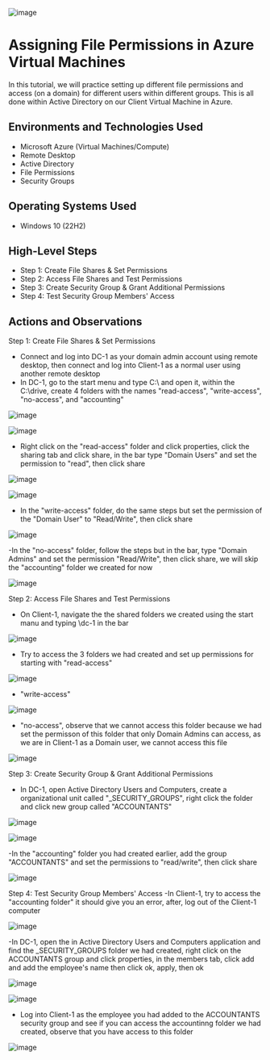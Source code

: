 <p align="center">
  
![image](https://github.com/thechristinaq/Network-File-Shares-and-Permissions/assets/165831241/6f80d440-8ee0-46f9-94bf-93f74f1cfb00)
</p>

<h1>Assigning File Permissions in Azure Virtual Machines</h1>
In this tutorial, we will practice setting up different file permissions and access (on a domain) for different users within different groups. This is all done within Active Directory on our Client Virtual Machine in Azure. <br />

<h2>Environments and Technologies Used</h2>

- Microsoft Azure (Virtual Machines/Compute)
- Remote Desktop
- Active Directory
- File Permissions
- Security Groups

<h2>Operating Systems Used </h2>

- Windows 10 (22H2)

<h2>High-Level Steps</h2>

- Step 1: Create File Shares & Set Permissions
- Step 2: Access File Shares and Test Permissions 
- Step 3: Create Security Group & Grant Additional Permissions
- Step 4: Test Security Group Members' Access

<h2>Actions and Observations</h2>

Step 1: Create File Shares & Set Permissions
- Connect and log into DC-1 as your domain admin account using remote desktop, then connect and log into Client-1 as a normal user using another remote desktop
- In DC-1, go to the start menu and type C:\ and open it, within the C:\drive, create 4 folders with the names "read-access", "write-access", "no-access", and "accounting"

![image](https://github.com/thechristinaq/Network-File-Shares-and-Permissions/assets/165831241/74e766d2-1cd7-47bb-b04b-d400d75c5cec)

![image](https://github.com/thechristinaq/Network-File-Shares-and-Permissions/assets/165831241/ab970cb2-b624-4087-ace1-743e4984a817)

- Right click on the "read-access" folder and click properties, click the sharing tab and click share, in the bar type "Domain Users" and set the permission to "read", then click share  

![image](https://github.com/thechristinaq/Network-File-Shares-and-Permissions/assets/165831241/4dfb4879-0e18-4c14-9f8a-573293619844)

![image](https://github.com/thechristinaq/Network-File-Shares-and-Permissions/assets/165831241/69ea2184-c858-4a1a-99d6-c01f716fa5b4)

- In the "write-access" folder, do the same steps but set the permission of the "Domain User" to "Read/Write", then click share

![image](https://github.com/thechristinaq/Network-File-Shares-and-Permissions/assets/165831241/53f01ff0-5cac-4bf7-967a-6c69fea15f1d)

-In the "no-access" folder, follow the steps but in the bar, type "Domain Admins" and set the permission "Read/Write", then click share, we will skip the "accounting" folder we created for now   

![image](https://github.com/thechristinaq/Network-File-Shares-and-Permissions/assets/165831241/d4871b75-5950-458f-8fb5-2273434c1800)



Step 2: Access File Shares and Test Permissions
-  On Client-1, navigate the the shared folders we created using the start manu and typing \\dc-1 in the bar

![image](https://github.com/thechristinaq/Network-File-Shares-and-Permissions/assets/165831241/829d4c0b-4a82-4314-b794-23053b14f26d)

- Try to access the 3 folders we had created and set up permissions for starting with "read-access"

![image](https://github.com/thechristinaq/Network-File-Shares-and-Permissions/assets/165831241/042e0a3d-ebf9-4891-abf4-51d76e1a695b)

- "write-access"

![image](https://github.com/thechristinaq/Network-File-Shares-and-Permissions/assets/165831241/03455421-5bc9-4a1f-b4c6-6111685262c8)

- "no-access", observe that we cannot access this folder because we had set the permisson of this folder that only Domain Admins can access, as we are in Client-1 as a Domain user, we cannot access this file

![image](https://github.com/thechristinaq/Network-File-Shares-and-Permissions/assets/165831241/fa6f161b-f056-4c72-aa26-b1056e5e76df)



Step 3: Create Security Group & Grant Additional Permissions
- In DC-1, open Active Directory Users and Computers, create a organizational unit called "_SECURITY_GROUPS", right click the folder and click new group called "ACCOUNTANTS"

![image](https://github.com/thechristinaq/Network-File-Shares-and-Permissions/assets/165831241/5d9be00a-6808-479b-afaf-7b957b9f1107)

![image](https://github.com/thechristinaq/Network-File-Shares-and-Permissions/assets/165831241/cb1e8294-2b55-4ec5-829f-8ff940a48311)

-In the "accounting" folder you had created earlier, add the group "ACCOUNTANTS" and set the permissions to "read/write", then click share

![image](https://github.com/thechristinaq/Network-File-Shares-and-Permissions/assets/165831241/6aa58360-f115-4c0f-843b-03cdd0b5ff2e)


Step 4: Test Security Group Members' Access
-In Client-1, try to access the "accounting folder" it should give you an error, after, log out of the Client-1 computer

![image](https://github.com/thechristinaq/Network-File-Shares-and-Permissions/assets/165831241/0901a08b-a560-4a31-b1ad-155b79cfd410)

-In DC-1, open the in Active Directory Users and Computers application and find the _SECURITY_GROUPS folder we had created, right click on the ACCOUNTANTS group and click properties, in the members tab, click add and add the employee's name then click ok, apply, then ok  

![image](https://github.com/thechristinaq/Network-File-Shares-and-Permissions/assets/165831241/f71c2ef2-fbfc-4a53-93b4-b73bc49a1a26)

![image](https://github.com/thechristinaq/Network-File-Shares-and-Permissions/assets/165831241/2b81f1f1-2e04-415a-b4e2-3ff66bca81ec)

- Log into Client-1 as the employee you had added to the ACCOUNTANTS security group and see if you can access the accountinng folder we had created, observe that you have access to this folder 

 ![image](https://github.com/thechristinaq/Network-File-Shares-and-Permissions/assets/165831241/beed383d-8b95-480d-ad84-a620e97c81ae)



